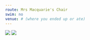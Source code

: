 ```yaml
---
route: Mrs Macquarie's Chair
swim: no
venue: # (where you ended up or ate)
---
```


<!-- content goes here, uses markdown -->

<!-- images will automatically be shown, if put in images/ttt/. must match the date of the ride, in format YYYY-MM-DD. can be jpg or png -->

![](../images/ttt/2024-05-02.png)
![](../images/ttt/2024-05-02.jpg)
